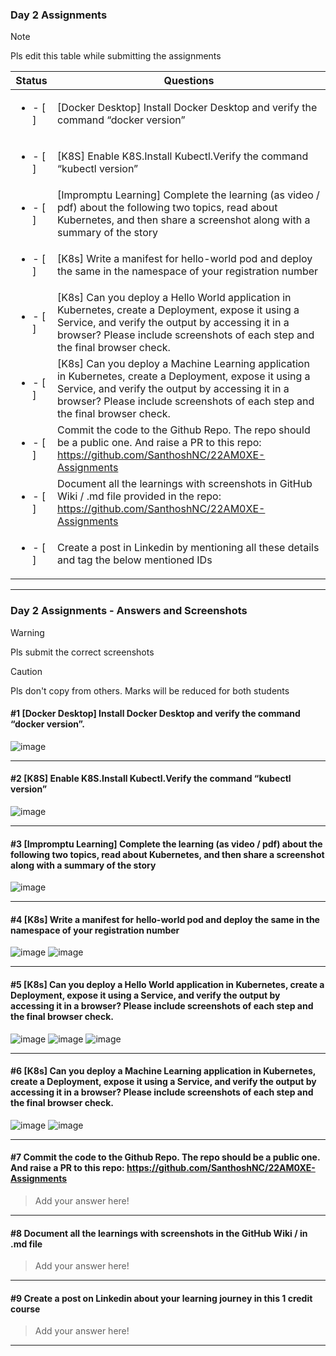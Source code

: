 ### Day 2 Assignments

> [!NOTE]
> Pls edit this table while submitting the assignments

| Status         | Questions     | 
|----------------|---------------|
| <ul><li>- [ ] </li></ul> | [Docker Desktop] Install Docker Desktop and verify the command “docker version” |
| <ul><li>- [ ] </li></ul> | [K8S] Enable K8S.Install Kubectl.Verify the command “kubectl version” |
| <ul><li>- [ ] </li></ul> | [Impromptu Learning] Complete the learning (as video / pdf) about the following two topics, read about Kubernetes, and then share a screenshot along with a summary of the story |
| <ul><li>- [ ] </li></ul> | [K8s] Write a manifest for hello-world pod and deploy the same in the namespace of your registration number |
| <ul><li>- [ ] </li></ul> | [K8s] Can you deploy a Hello World application in Kubernetes, create a Deployment, expose it using a Service, and verify the output by accessing it in a browser? Please include screenshots of each step and the final browser check. |
| <ul><li>- [ ] </li></ul> | [K8s] Can you deploy a Machine Learning application in Kubernetes, create a Deployment, expose it using a Service, and verify the output by accessing it in a browser? Please include screenshots of each step and the final browser check.  |
| <ul><li>- [ ] </li></ul> | Commit the code to the Github Repo. The repo should be a public one. And raise a PR to this repo: https://github.com/SanthoshNC/22AM0XE-Assignments |
| <ul><li>- [ ] </li></ul> | Document all the learnings with screenshots in GitHub Wiki / .md file provided in the repo: https://github.com/SanthoshNC/22AM0XE-Assignments |
| <ul><li>- [ ] </li></ul> | Create a post in Linkedin by mentioning all these details and tag the below mentioned IDs |

***

### Day 2 Assignments - Answers and Screenshots

> [!WARNING]
> Pls submit the correct screenshots

> [!CAUTION]
> Pls don't copy from others. Marks will be reduced for both students

#### #1 [Docker Desktop] Install Docker Desktop and verify the command “docker version”.
![image](https://github.com/user-attachments/assets/cf299744-68a5-4b4e-a3fa-cbd955e973b1)


***

#### #2 [K8S] Enable K8S.Install Kubectl.Verify the command “kubectl version”
![image](https://github.com/user-attachments/assets/d02c2183-acb2-49b8-ad3d-80c94621cdbb)


***

#### #3 [Impromptu Learning] Complete the learning (as video / pdf) about the following two topics, read about Kubernetes, and then share a screenshot along with a summary of the story
![image](https://github.com/user-attachments/assets/27d2e51d-fe21-4203-a48d-0b84ed9103ae)


***

#### #4 [K8s] Write a manifest for hello-world pod and deploy the same in the namespace of your registration number
![image](https://github.com/user-attachments/assets/2ffdcc57-4dcd-4a06-b591-4ba0df3fff3f)
![image](https://github.com/user-attachments/assets/37b5cdd6-8c23-43f1-aed2-829a1adba53d)




***

#### #5 [K8s] Can you deploy a Hello World application in Kubernetes, create a Deployment, expose it using a Service, and verify the output by accessing it in a browser? Please include screenshots of each step and the final browser check.
![image](https://github.com/user-attachments/assets/e873ae3e-558f-401d-a045-1a11811d791c)
![image](https://github.com/user-attachments/assets/3be85dfb-82f5-4e48-ba30-58f7627599fc)
![image](https://github.com/user-attachments/assets/a64b1566-e952-42a1-bb65-f10c3a696e14)


***

#### #6 [K8s] Can you deploy a Machine Learning application in Kubernetes, create a Deployment, expose it using a Service, and verify the output by accessing it in a browser? Please include screenshots of each step and the final browser check.
![image](https://github.com/user-attachments/assets/684428a0-a89a-40fc-9fca-7c46b163e788)
![image](https://github.com/user-attachments/assets/f7f4954a-4fc8-4402-813e-4e05536adbdc)



***

#### #7 Commit the code to the Github Repo. The repo should be a public one. And raise a PR to this repo: https://github.com/SanthoshNC/22AM0XE-Assignments
> Add your answer here!

***

#### #8 Document all the learnings with screenshots in the GitHub Wiki / in .md file
> Add your answer here!

***

#### #9 Create a post on Linkedin about your learning journey in this 1 credit course
> Add your answer here!

***

